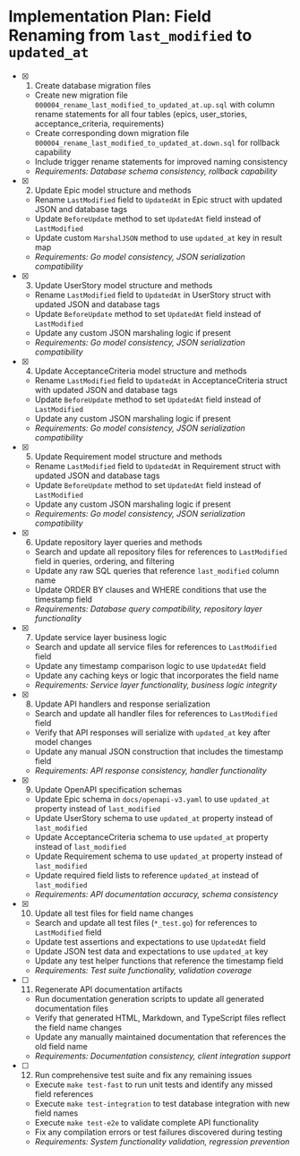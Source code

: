 # Implementation Plan: Field Renaming from `last_modified` to `updated_at`

- [x] 1. Create database migration files
  - Create new migration file `000004_rename_last_modified_to_updated_at.up.sql` with column rename statements for all four tables (epics, user_stories, acceptance_criteria, requirements)
  - Create corresponding down migration file `000004_rename_last_modified_to_updated_at.down.sql` for rollback capability
  - Include trigger rename statements for improved naming consistency
  - _Requirements: Database schema consistency, rollback capability_

- [x] 2. Update Epic model structure and methods
  - Rename `LastModified` field to `UpdatedAt` in Epic struct with updated JSON and database tags
  - Update `BeforeUpdate` method to set `UpdatedAt` field instead of `LastModified`
  - Update custom `MarshalJSON` method to use `updated_at` key in result map
  - _Requirements: Go model consistency, JSON serialization compatibility_

- [x] 3. Update UserStory model structure and methods
  - Rename `LastModified` field to `UpdatedAt` in UserStory struct with updated JSON and database tags
  - Update `BeforeUpdate` method to set `UpdatedAt` field instead of `LastModified`
  - Update any custom JSON marshaling logic if present
  - _Requirements: Go model consistency, JSON serialization compatibility_

- [x] 4. Update AcceptanceCriteria model structure and methods
  - Rename `LastModified` field to `UpdatedAt` in AcceptanceCriteria struct with updated JSON and database tags
  - Update `BeforeUpdate` method to set `UpdatedAt` field instead of `LastModified`
  - Update any custom JSON marshaling logic if present
  - _Requirements: Go model consistency, JSON serialization compatibility_

- [x] 5. Update Requirement model structure and methods
  - Rename `LastModified` field to `UpdatedAt` in Requirement struct with updated JSON and database tags
  - Update `BeforeUpdate` method to set `UpdatedAt` field instead of `LastModified`
  - Update any custom JSON marshaling logic if present
  - _Requirements: Go model consistency, JSON serialization compatibility_

- [x] 6. Update repository layer queries and methods
  - Search and update all repository files for references to `LastModified` field in queries, ordering, and filtering
  - Update any raw SQL queries that reference `last_modified` column name
  - Update ORDER BY clauses and WHERE conditions that use the timestamp field
  - _Requirements: Database query compatibility, repository layer functionality_

- [x] 7. Update service layer business logic
  - Search and update all service files for references to `LastModified` field
  - Update any timestamp comparison logic to use `UpdatedAt` field
  - Update any caching keys or logic that incorporates the field name
  - _Requirements: Service layer functionality, business logic integrity_

- [x] 8. Update API handlers and response serialization
  - Search and update all handler files for references to `LastModified` field
  - Verify that API responses will serialize with `updated_at` key after model changes
  - Update any manual JSON construction that includes the timestamp field
  - _Requirements: API response consistency, handler functionality_

- [x] 9. Update OpenAPI specification schemas
  - Update Epic schema in `docs/openapi-v3.yaml` to use `updated_at` property instead of `last_modified`
  - Update UserStory schema to use `updated_at` property instead of `last_modified`
  - Update AcceptanceCriteria schema to use `updated_at` property instead of `last_modified`
  - Update Requirement schema to use `updated_at` property instead of `last_modified`
  - Update required field lists to reference `updated_at` instead of `last_modified`
  - _Requirements: API documentation accuracy, schema consistency_

- [x] 10. Update all test files for field name changes
  - Search and update all test files (`*_test.go`) for references to `LastModified` field
  - Update test assertions and expectations to use `UpdatedAt` field
  - Update JSON test data and expectations to use `updated_at` key
  - Update any test helper functions that reference the timestamp field
  - _Requirements: Test suite functionality, validation coverage_

- [ ] 11. Regenerate API documentation artifacts
  - Run documentation generation scripts to update all generated documentation files
  - Verify that generated HTML, Markdown, and TypeScript files reflect the field name changes
  - Update any manually maintained documentation that references the old field name
  - _Requirements: Documentation consistency, client integration support_

- [ ] 12. Run comprehensive test suite and fix any remaining issues
  - Execute `make test-fast` to run unit tests and identify any missed field references
  - Execute `make test-integration` to test database integration with new field names
  - Execute `make test-e2e` to validate complete API functionality
  - Fix any compilation errors or test failures discovered during testing
  - _Requirements: System functionality validation, regression prevention_